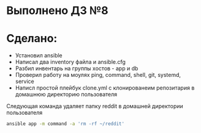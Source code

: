 # Выполнено ДЗ №8

# Cделано:

- Установил ansible
- Написал два inventory файла и ansible.cfg
- Разбил инвентарь на группы хостов - app и db
- Проверил работу на моулях ping, command, shell, git, systemd, service
- Написл простой плейбук clone.yml с клонированеим репозитария в домашнюю директорию пользователя

Следующая команда удаляет папку reddit в домашней директории пользователя
```sh
ansible app -m command -a 'rm -rf ~/reddit'
```
